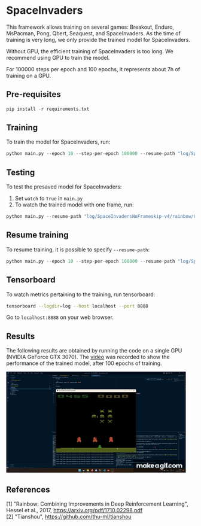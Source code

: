 # SpaceInvaders

This framework allows training on several games: Breakout, Enduro, MsPacman, Pong, Qbert, Seaquest, and SpaceInvaders. As the time of training is very long, we only provide the trained model for SpaceInvaders. 

Without GPU, the efficient training of SpaceInvaders is too long. We recommend using GPU to train the model.

For 100000 steps per epoch and 100 epochs, it represents about 7h of training on a GPU.

## Pre-requisites

```py
pip install -r requirements.txt
```

## Training

To train the model for SpaceInvaders, run:

```py
python main.py --epoch 10 --step-per-epoch 100000 --resume-path "log/SpaceInvadersNoFrameskip-v4/rainbow/0/policy_save/policy.pth" --save-buffer-name "buffer" --training-num 16
```

## Testing

To test the presaved model for SpaceInvaders:

1. Set `watch` to `True` in `main.py`
2. To watch the trained model with one frame, run:

```py
python main.py --resume-path "log/SpaceInvadersNoFrameskip-v4/rainbow/0/policy_save/policy.pth" --render 0.0125 --test-num 1 --training-num 1 --save-buffer-name "buffer"
```

## Resume training

To resume training, it is possible to specify `--resume-path`:

```py
python main.py --epoch 10 --step-per-epoch 100000 --resume-path "log/SpaceInvadersNoFrameskip-v4/rainbow/0/policy_save/policy.pth"
```
## Tensorboard

To watch metrics pertaining to the training, run tensorboard:

```sh
tensorboard --logdir=log --host localhost --port 8888
```
Go to `localhost:8888` on your web browser.

## Results

The following results are obtained by running the code on a single GPU (NVIDIA GeForce GTX 3070). The [video](./videos/2023_02_13_191552.mp4) was recorded to show the performance of the trained model, after 100 epochs of training.

[![SpaceInvaders](./videos/2023_02_13_191552.gif)](./videos/2023_02_13_191552.mp4)

## References

[1] "Rainbow: Combining Improvements in Deep Reinforcement Learning", Hessel et al., 2017, https://arxiv.org/pdf/1710.02298.pdf  
[2] "Tianshou", https://github.com/thu-ml/tianshou
